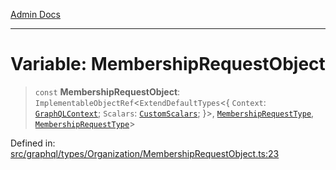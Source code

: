 [Admin Docs](/)

***

# Variable: MembershipRequestObject

> `const` **MembershipRequestObject**: `ImplementableObjectRef`\<`ExtendDefaultTypes`\<\{ `Context`: [`GraphQLContext`](../../../../context/type-aliases/GraphQLContext.md); `Scalars`: [`CustomScalars`](../../../../scalars/type-aliases/CustomScalars.md); \}\>, [`MembershipRequestType`](../type-aliases/MembershipRequestType.md), [`MembershipRequestType`](../type-aliases/MembershipRequestType.md)\>

Defined in: [src/graphql/types/Organization/MembershipRequestObject.ts:23](https://github.com/gautam-divyanshu/talawa-api/blob/84910820371ade6fdca33545b3a0fc1e929731b2/src/graphql/types/Organization/MembershipRequestObject.ts#L23)
